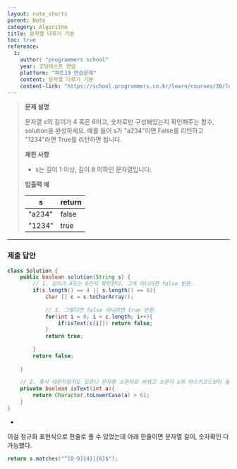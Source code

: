 ```yaml
---
layout: note_shorts
parent: Note
category: Algorithm
title: 문자열 다루기 기본
toc: true
reference:
  1: 
    author: "programmers school"
    year: 코딩테스트 연습
    platform: "파트19 연습문제"
    content: 문자열 다루기 기본
    content-link: "https://school.programmers.co.kr/learn/courses/30/lessons/12918"
---
```


> **문제 설명**
>
> 문자열 s의 길이가 4 혹은 6이고, 숫자로만 구성돼있는지 확인해주는 함수, solution을 완성하세요. 예를 들어 s가 "a234"이면 False를 리턴하고 "1234"라면 True를 리턴하면 됩니다.
>
> **제한 사항**
>
> - s는 길이 1 이상, 길이 8 이하인 문자열입니다.
>
> **입출력 예**
>
> | s | return |
> | --- | --- |
> | "a234" | false |
> | "1234" | true |

---

### 제출 답안

```java
class Solution {
    public boolean solution(String s) {
        // 1. 길이가 4또는 6인지 확인한다. 그게 아니라면 false 반환.
        if(s.length() == 4 || s.length() == 6){
            char [] c = s.toCharArray();
            
            // 3. 그렇다면 false 아니라면 true 반환.
            for(int i = 0; i < c.length; i++){
                if(isText(c[i])) return false;
            }
            return true;
            
        }
        return false;
      
    }
    
    // 2. 혹시 대문자일지도 모르니 문자형 소문자로 바꿔고 소문자 a의 아스키코드보다 높은지 확인한다.
    private boolean isText(int a){
        return Character.toLowerCase(a) > 61;
    }
}
```

+

이걸 정규화 표현식으로 한줄로 풀 수 있었는데 아래 한줄이면 문자열 길이, 숫자확인 다 가능했다.

```java
return s.matches("^[0-9]{4}|{6}$"); 
```